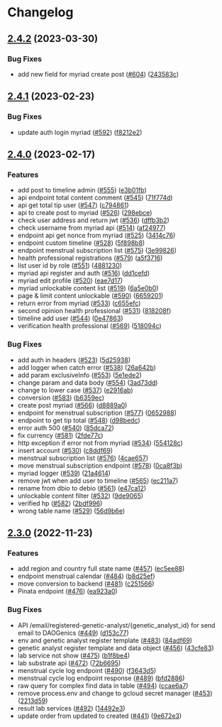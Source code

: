 # Changelog

## [2.4.2](https://github.com/debionetwork/debio-backend/compare/2.4.1...2.4.2) (2023-03-30)


### Bug Fixes

* add new field for myriad create post ([#604](https://github.com/debionetwork/debio-backend/issues/604)) ([243583c](https://github.com/debionetwork/debio-backend/commit/243583c3e6687b3a7b811a4e2ebec99384b5729a))

## [2.4.1](https://github.com/debionetwork/debio-backend/compare/2.4.0...2.4.1) (2023-02-23)


### Bug Fixes

* update auth login myriad ([#592](https://github.com/debionetwork/debio-backend/issues/592)) ([f8212e2](https://github.com/debionetwork/debio-backend/commit/f8212e2dac5193d52b4e74ca2ea410f40eeb409a))

## [2.4.0](https://github.com/debionetwork/debio-backend/compare/2.3.0...2.4.0) (2023-02-17)


### Features

* add post to timeline admin ([#555](https://github.com/debionetwork/debio-backend/issues/555)) ([e3b01fb](https://github.com/debionetwork/debio-backend/commit/e3b01fb040a52818562fc03cb6bb17f8946905ba))
* api endpoint total content comment ([#545](https://github.com/debionetwork/debio-backend/issues/545)) ([71f774d](https://github.com/debionetwork/debio-backend/commit/71f774df8f705956e96c2270a375049663be4458))
* api get total tip user ([#547](https://github.com/debionetwork/debio-backend/issues/547)) ([c794861](https://github.com/debionetwork/debio-backend/commit/c794861f40a0b33391ffb012abb61499c0217a3f))
* api to create post to myriad ([#526](https://github.com/debionetwork/debio-backend/issues/526)) ([298ebce](https://github.com/debionetwork/debio-backend/commit/298ebceb0a2db0ac6f509e6c34bd78d0e08d7658))
* check user address and return jwt ([#536](https://github.com/debionetwork/debio-backend/issues/536)) ([dffb3b2](https://github.com/debionetwork/debio-backend/commit/dffb3b215cac017c9497e029d62d61620f5564ca))
* check username from myriad api ([#514](https://github.com/debionetwork/debio-backend/issues/514)) ([af24977](https://github.com/debionetwork/debio-backend/commit/af249770eee596ee90e0f1aaeb37de22e6367b1a))
* endpoint api get nonce from myriad ([#525](https://github.com/debionetwork/debio-backend/issues/525)) ([3414c76](https://github.com/debionetwork/debio-backend/commit/3414c76f5ec0d14016d0c01e0f8062719d47afb2))
* endpoint custom timeline ([#528](https://github.com/debionetwork/debio-backend/issues/528)) ([5f898b8](https://github.com/debionetwork/debio-backend/commit/5f898b819393e47ebeab68c945dd4459b1ea12d1))
* endpoint menstrual subscription list ([#575](https://github.com/debionetwork/debio-backend/issues/575)) ([3e99826](https://github.com/debionetwork/debio-backend/commit/3e99826d86462e2afb634f0f54e43d376c722a55))
* health professional registrations ([#579](https://github.com/debionetwork/debio-backend/issues/579)) ([a5f3716](https://github.com/debionetwork/debio-backend/commit/a5f3716bcd5c96028e791c7c83145d32f19b8b6d))
* list user id by role ([#551](https://github.com/debionetwork/debio-backend/issues/551)) ([4881230](https://github.com/debionetwork/debio-backend/commit/4881230965e4754260ac51c163417dcf0e019756))
* myriad api register and auth ([#516](https://github.com/debionetwork/debio-backend/issues/516)) ([dd1cefd](https://github.com/debionetwork/debio-backend/commit/dd1cefd69ea829e85e19acf8c75ecff9667c5b4c))
* myriad edit profile ([#520](https://github.com/debionetwork/debio-backend/issues/520)) ([eae7d17](https://github.com/debionetwork/debio-backend/commit/eae7d1708307bac0583a6c1dcc9936eb139302f7))
* myriad unlockable content list ([#519](https://github.com/debionetwork/debio-backend/issues/519)) ([6a5e0b0](https://github.com/debionetwork/debio-backend/commit/6a5e0b0e9822b74e5a4d799609252a621b1b9979))
* page & limit content unlockable ([#590](https://github.com/debionetwork/debio-backend/issues/590)) ([6659201](https://github.com/debionetwork/debio-backend/commit/6659201af32ee6397ffd48bd29a30422d25712bf))
* return error from myriad ([#533](https://github.com/debionetwork/debio-backend/issues/533)) ([c655efc](https://github.com/debionetwork/debio-backend/commit/c655efca2e3f15ef6dd9d6d521c9f7092a34daa3))
* second opinion health professional ([#531](https://github.com/debionetwork/debio-backend/issues/531)) ([818208f](https://github.com/debionetwork/debio-backend/commit/818208f4bac5faaf267e45d87949376ee4605476))
* timeline add user ([#544](https://github.com/debionetwork/debio-backend/issues/544)) ([0e47863](https://github.com/debionetwork/debio-backend/commit/0e47863bd023f4a7fa983af0c34175cbe0f48170))
* verification health professional ([#569](https://github.com/debionetwork/debio-backend/issues/569)) ([518094c](https://github.com/debionetwork/debio-backend/commit/518094c479eccb75e62c1cdede4fb789fbce6541))


### Bug Fixes

* add auth in headers ([#523](https://github.com/debionetwork/debio-backend/issues/523)) ([5d25938](https://github.com/debionetwork/debio-backend/commit/5d2593822f7949458e2e78f51ca57c8f8a3939ad))
* add logger when catch error ([#538](https://github.com/debionetwork/debio-backend/issues/538)) ([26a642b](https://github.com/debionetwork/debio-backend/commit/26a642b2a6f268cc5a102ad207a9d5b671ad5803))
* add param exclusiveInfo ([#553](https://github.com/debionetwork/debio-backend/issues/553)) ([5e1ede2](https://github.com/debionetwork/debio-backend/commit/5e1ede22b65826ab95cb887283b104110fd30773))
* change param and data body ([#554](https://github.com/debionetwork/debio-backend/issues/554)) ([3ad73dd](https://github.com/debionetwork/debio-backend/commit/3ad73dd01f292cdbd6d435b7d31333b3eb336c5d))
* change to lower case ([#537](https://github.com/debionetwork/debio-backend/issues/537)) ([e2916ab](https://github.com/debionetwork/debio-backend/commit/e2916ab6f981245a7081847ac9e2daa45b372176))
* conversion ([#583](https://github.com/debionetwork/debio-backend/issues/583)) ([b6359ec](https://github.com/debionetwork/debio-backend/commit/b6359ec2cdf8ec9429b547ba34a24ec3831c2b17))
* create post myriad ([#566](https://github.com/debionetwork/debio-backend/issues/566)) ([d8889a0](https://github.com/debionetwork/debio-backend/commit/d8889a0d7404be3634a92874c3cc87e55a46cdd3))
* endpoint for menstrual subscription ([#577](https://github.com/debionetwork/debio-backend/issues/577)) ([0652988](https://github.com/debionetwork/debio-backend/commit/06529884cf7473a6d285672c92e624c9e056fbbf))
* endpoint to get tip total ([#548](https://github.com/debionetwork/debio-backend/issues/548)) ([d98bedc](https://github.com/debionetwork/debio-backend/commit/d98bedcf97e4c000c8662db2b39031a34825b4cb))
* error auth 500 ([#540](https://github.com/debionetwork/debio-backend/issues/540)) ([85dca72](https://github.com/debionetwork/debio-backend/commit/85dca72d7087348bf4a925612142465fb908fc1d))
* fix currency ([#581](https://github.com/debionetwork/debio-backend/issues/581)) ([2fde77c](https://github.com/debionetwork/debio-backend/commit/2fde77c46d522acfbcb92e0e817f1ec2930a671c))
* http exception if error not from myriad ([#534](https://github.com/debionetwork/debio-backend/issues/534)) ([554128c](https://github.com/debionetwork/debio-backend/commit/554128c1f313c3bf393a75d73135802c163ac195))
* insert account ([#530](https://github.com/debionetwork/debio-backend/issues/530)) ([c8ddf69](https://github.com/debionetwork/debio-backend/commit/c8ddf691d5b82ef5a21a6f20e71f7dc5edd27245))
* menstrual subscription list ([#576](https://github.com/debionetwork/debio-backend/issues/576)) ([4cae657](https://github.com/debionetwork/debio-backend/commit/4cae657f708ce933af80352d059bb1066a01fc46))
* move menstrual subscription endpoint ([#578](https://github.com/debionetwork/debio-backend/issues/578)) ([0ca8f3b](https://github.com/debionetwork/debio-backend/commit/0ca8f3bd34930c36eedbebca1372d4f8349a0fa1))
* myriad logger ([#539](https://github.com/debionetwork/debio-backend/issues/539)) ([21a4614](https://github.com/debionetwork/debio-backend/commit/21a46148b074a985091ed9bb9f819d47b55d9160))
* remove jwt when add user to timeline ([#565](https://github.com/debionetwork/debio-backend/issues/565)) ([ec211a7](https://github.com/debionetwork/debio-backend/commit/ec211a7d03fdd0c1da2ceb04138e3edbf2d94f1b))
* rename from dbio to debio ([#561](https://github.com/debionetwork/debio-backend/issues/561)) ([e47ca12](https://github.com/debionetwork/debio-backend/commit/e47ca129a6d76f7791489e8913aba58600a74dd6))
* unlockable content filter ([#532](https://github.com/debionetwork/debio-backend/issues/532)) ([9de9065](https://github.com/debionetwork/debio-backend/commit/9de90656b58a6a731edbe7b9fca4d33cb2909d4a))
* verified hp ([#582](https://github.com/debionetwork/debio-backend/issues/582)) ([2bdf996](https://github.com/debionetwork/debio-backend/commit/2bdf996c61153287b14f2b8825006b559952fd27))
* wrong table name ([#529](https://github.com/debionetwork/debio-backend/issues/529)) ([56d9b6e](https://github.com/debionetwork/debio-backend/commit/56d9b6e6e9064950ea2f38b3f8332377dfc39c22))

## [2.3.0](https://github.com/debionetwork/debio-backend/compare/2.2.5...2.3.0) (2022-11-23)


### Features

* add region and country full state name ([#457](https://github.com/debionetwork/debio-backend/issues/457)) ([ec5ee88](https://github.com/debionetwork/debio-backend/commit/ec5ee88639c2f783728b1a86979cd9f1a0a39547))
* endpoint menstrual calendar ([#484](https://github.com/debionetwork/debio-backend/issues/484)) ([b8d25ef](https://github.com/debionetwork/debio-backend/commit/b8d25ef594b632c64f5c00c843e0e14c8548b0f1))
* move conversion to backend ([#481](https://github.com/debionetwork/debio-backend/issues/481)) ([c251566](https://github.com/debionetwork/debio-backend/commit/c251566f9234f7e60f4313aa67f769caf0e6006b))
* Pinata endpoint ([#476](https://github.com/debionetwork/debio-backend/issues/476)) ([ea923a0](https://github.com/debionetwork/debio-backend/commit/ea923a0240d9c4e6a5d98bf0e0f5843e41edf406))


### Bug Fixes

* API /email/registered-genetic-analyst/{genetic_analyst_id} for send email to DAOGenics ([#449](https://github.com/debionetwork/debio-backend/issues/449)) ([d153c77](https://github.com/debionetwork/debio-backend/commit/d153c778f8e49dacdccc05f45922937ecc2f8c07))
* env and genetic analyst register template ([#483](https://github.com/debionetwork/debio-backend/issues/483)) ([84adf69](https://github.com/debionetwork/debio-backend/commit/84adf69bb810fd290c5e3b1887a853bc9af737cc))
* genetic analyst register template and data object ([#456](https://github.com/debionetwork/debio-backend/issues/456)) ([43cfe83](https://github.com/debionetwork/debio-backend/commit/43cfe83167aa32594525e33d22363af8f83926da))
* lab service not show ([#475](https://github.com/debionetwork/debio-backend/issues/475)) ([b1f8be4](https://github.com/debionetwork/debio-backend/commit/b1f8be4a50efcf642787dea828f26930da6b387e))
* lab substrate api ([#472](https://github.com/debionetwork/debio-backend/issues/472)) ([72b6695](https://github.com/debionetwork/debio-backend/commit/72b66952e5faf52ab2aadb6c6c1a413faed0c56f))
* menstrual cycle log endpoint ([#490](https://github.com/debionetwork/debio-backend/issues/490)) ([f3643d5](https://github.com/debionetwork/debio-backend/commit/f3643d50fa6354faa2850373341ee4f72633f872))
* menstrual cycle log endpoint response ([#489](https://github.com/debionetwork/debio-backend/issues/489)) ([bfd2886](https://github.com/debionetwork/debio-backend/commit/bfd28867f57b84a4a1f2408b86b09f6c7591d771))
* raw query for complex find data in table ([#494](https://github.com/debionetwork/debio-backend/issues/494)) ([ccae6a7](https://github.com/debionetwork/debio-backend/commit/ccae6a71df3e7be0a45b4e8e5d35df90b6336cf9))
* remove process.env and change to gcloud secret manager ([#453](https://github.com/debionetwork/debio-backend/issues/453)) ([2213d59](https://github.com/debionetwork/debio-backend/commit/2213d59cbfad93d304a777b671e5b4f1172fe091))
* result lab services ([#492](https://github.com/debionetwork/debio-backend/issues/492)) ([14492e3](https://github.com/debionetwork/debio-backend/commit/14492e31460bb1134e2dc3957f7ab4871fd7c581))
* update order from updated to created ([#441](https://github.com/debionetwork/debio-backend/issues/441)) ([9e672e3](https://github.com/debionetwork/debio-backend/commit/9e672e317775e7770b7978a025286d096d93734f))
